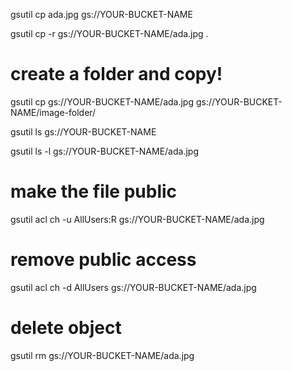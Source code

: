 gsutil cp ada.jpg gs://YOUR-BUCKET-NAME

gsutil cp -r gs://YOUR-BUCKET-NAME/ada.jpg .

# create a folder and copy!
gsutil cp gs://YOUR-BUCKET-NAME/ada.jpg gs://YOUR-BUCKET-NAME/image-folder/

gsutil ls gs://YOUR-BUCKET-NAME

gsutil ls -l gs://YOUR-BUCKET-NAME/ada.jpg

# make the file public
gsutil acl ch -u AllUsers:R gs://YOUR-BUCKET-NAME/ada.jpg

# remove public access
gsutil acl ch -d AllUsers gs://YOUR-BUCKET-NAME/ada.jpg

# delete object
gsutil rm gs://YOUR-BUCKET-NAME/ada.jpg